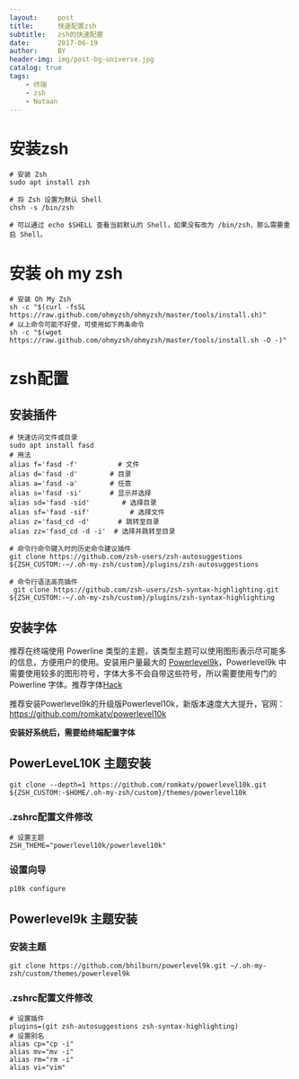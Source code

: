 ```yaml
---
layout:     post
title:      快速配置zsh
subtitle:   zsh的快速配置
date:       2017-06-19
author:     BY
header-img: img/post-bg-universe.jpg
catalog: true
tags:
    - 终端
    - zsh
    - Notaan
---
```


# 安装zsh

```shell
# 安装 Zsh
sudo apt install zsh

# 将 Zsh 设置为默认 Shell
chsh -s /bin/zsh

# 可以通过 echo $SHELL 查看当前默认的 Shell，如果没有改为 /bin/zsh，那么需要重启 Shell。
```

# 安装 oh my zsh

	# 安装 Oh My Zsh
	sh -c "$(curl -fsSL https://raw.github.com/ohmyzsh/ohmyzsh/master/tools/install.sh)"
	# 以上命令可能不好使，可使用如下两条命令
	sh -c "$(wget https://raw.github.com/ohmyzsh/ohmyzsh/master/tools/install.sh -O -)"

# zsh配置

## 安装插件

```shell
# 快速访问文件或目录
sudo apt install fasd
# 用法
alias f='fasd -f'          # 文件
alias d='fasd -d'        # 目录
alias a='fasd -a'        # 任意
alias s='fasd -si'       # 显示并选择
alias sd='fasd -sid'        # 选择目录
alias sf='fasd -sif'          # 选择文件
alias z='fasd_cd -d'       # 跳转至目录
alias zz='fasd_cd -d -i'  # 选择并跳转至目录

# 命令行命令键入时的历史命令建议插件
git clone https://github.com/zsh-users/zsh-autosuggestions ${ZSH_CUSTOM:-~/.oh-my-zsh/custom}/plugins/zsh-autosuggestions

# 命令行语法高亮插件
 git clone https://github.com/zsh-users/zsh-syntax-highlighting.git ${ZSH_CUSTOM:-~/.oh-my-zsh/custom}/plugins/zsh-syntax-highlighting
```

## 安装字体

推荐在终端使用 Powerline 类型的主题，该类型主题可以使用图形表示尽可能多的信息，方便用户的使用。安装用户量最大的 [Powerlevel9k](https://github.com/bhilburn/powerlevel9k)，Powerlevel9k 中需要使用较多的图形符号，字体大多不会自带这些符号，所以需要使用专门的 Powerline 字体。推荐字体[Hack](https://github.com/ryanoasis/nerd-fonts/tree/master/patched-fonts/Hack/Regular/complete)

推荐安装Powerlevel9k的升级版Powerlevel10k，新版本速度大大提升，官网：https://github.com/romkatv/powerlevel10k

**安装好系统后，需要给终端配置字体**

## PowerLeveL10K 主题安装

```shell
git clone --depth=1 https://github.com/romkatv/powerlevel10k.git ${ZSH_CUSTOM:-$HOME/.oh-my-zsh/custom}/themes/powerlevel10k
```

### .zshrc配置文件修改

```shell
# 设置主题
ZSH_THEME="powerlevel10k/powerlevel10k"
```

### 设置向导

```shell
p10k configure
```

## Powerlevel9k 主题安装

### 安装主题

```shell
git clone https://github.com/bhilburn/powerlevel9k.git ~/.oh-my-zsh/custom/themes/powerlevel9k
```

### .zshrc配置文件修改

```shell
# 设置插件
plugins=(git zsh-autosuggestions zsh-syntax-highlighting)
# 设置别名
alias cp="cp -i"
alias mv="mv -i"
alias rm="rm -i"
alias vi="vim"
```